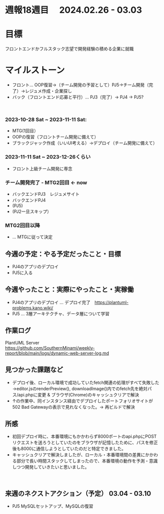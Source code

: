 # 週報18週目　 2024.02.26 - 03.03

# 目標
フロントエンドかフルスタック志望で開発経験の積める企業に就職

# マイルストーン
- フロント... OOP復習→（チーム開発の予習として）PJ5→チーム開発（完了）→レジュメ作成・企業探し
- バック（フロントエンド応募と平行）... PJ3（完了）→ PJ4 → PJ5?

<br />

### 2023-10-28 Sat ~ 2023-11-11 Sat:
- MTG(1回目）
- OOPの復習（フロントチーム開発に備えて）
- ブラックジャック作成（いいUI考える）→デプロイ（チーム開発に備えて）


### 2023-11-11 Sat ~ 2023-12-26くらい
- フロント上級チーム開発に専念

### チーム開発完了 - MTG2回目 <- now
- バックエンドPJ3　レジュメサイト
- バックエンドPJ4
- (PJ5)
- (PJ2一旦スキップ）

### MTG2回目以降 
- ... MTGに従って決定

## 今週の予定：やる予定だったこと・目標
- PJ4のアプリのデプロイ
- PJ5に入る

## 今週やったこと：実際にやったこと・実稼働
- PJ4のアプリのデプロイ ... デプロイ完了　https://plantuml-problems.kano.wiki/
- PJ5 ... 3層アーキテクチャ、データ層について学習

## 作業ログ

PlantUML Server 
<br/>
https://github.com/SouthernMinami/weekly-report/blob/main/logs/dynamic-web-server-log.md


## 見つかった課題など
- デプロイ後、ローカル環境で成功していたfetch関連の処理がすべて失敗した ->editor.jsのrenderPreview(), downloadImage()内でのfetch先を絶対パス/api.phpに変更 & ブラウザ(Chrome)のキャッシュクリアで解決
- ↑の作業中、同インスタンス経由でデプロイしたポートフォリオサイトが502 Bad Gatewayの表示で見れなくなった。-> 再ビルドで解決

## 所感
- 初回デプロイ時に、本番環境にもかかわらず8000ポートのapi.phpにPOSTリクエストを送ろうとしていたのをブラウザが記憶したために、パスを修正後も8000に通信しようとしていたのだと特定できました。
- キャッシュクリアで解決しましたが、ローカル・本番環境間の差異にかかわる部分で長い時間スタックしてしまったので、本番環境の動作を予測・意識しつつ開発していきたいと思いました。
<br/>

## 来週のネクストアクション（予定） 03.04 - 03.10
- PJ5 MySQLセットアップ、MySQLの復習
<br />
